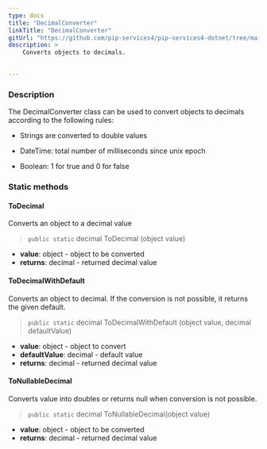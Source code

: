 ```yaml
---
type: docs
title: "DecimalConverter"
linkTitle: "DecimalConverter"
gitUrl: "https://github.com/pip-services4/pip-services4-dotnet/tree/main/pip-services4-commons-dotnet"
description: > 
    Converts objects to decimals.

   
---
```


### Description

The DecimalConverter class can be used to convert objects to decimals according to the following rules:

- Strings are converted to double values

- DateTime: total number of milliseconds since unix epoch
    
- Boolean: 1 for true and 0 for false  

### Static methods

#### ToDecimal 
Converts an object to a decimal value

> `public static` decimal ToDecimal (object value)

- **value**: object - object to be converted
- **returns**: decimal - returned decimal value

#### ToDecimalWithDefault 
Converts an object to decimal. If the conversion is not possible, it returns the given default.

> `public static` decimal ToDecimalWithDefault (object value, decimal defaultValue)

- **value**: object - object to convert
- **defaultValue**: decimal - default value
- **returns**: decimal - returned decimal value

#### ToNullableDecimal
Converts value into doubles or returns null when conversion is not possible.

> `public static` decimal ToNullableDecimal(object value)

- **value**: object  - object to be converted
- **returns**: decimal - returned decimal value

